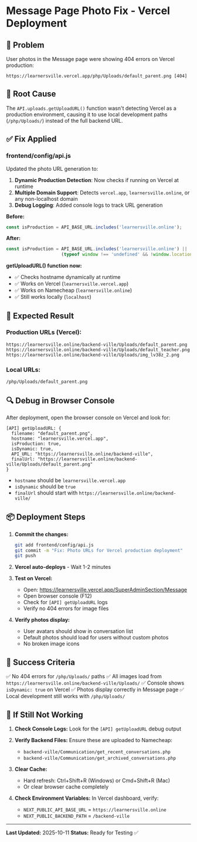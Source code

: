 # Message Page Photo Fix - Vercel Deployment

## 🎯 Problem
User photos in the Message page were showing 404 errors on Vercel production:
```
https://learnersville.vercel.app/php/Uploads/default_parent.png [404]
```

## 🔧 Root Cause
The `API.uploads.getUploadURL()` function wasn't detecting Vercel as a production environment, causing it to use local development paths (`/php/Uploads/`) instead of the full backend URL.

## ✅ Fix Applied

### **frontend/config/api.js**
Updated the photo URL generation to:
1. **Dynamic Production Detection**: Now checks if running on Vercel at runtime
2. **Multiple Domain Support**: Detects `vercel.app`, `learnersville.online`, or any non-localhost domain
3. **Debug Logging**: Added console logs to track URL generation

**Before:**
```javascript
const isProduction = API_BASE_URL.includes('learnersville.online');
```

**After:**
```javascript
const isProduction = API_BASE_URL.includes('learnersville.online') || 
                     (typeof window !== 'undefined' && !window.location.hostname.includes('localhost'));
```

**getUploadURL() function now:**
- ✅ Checks hostname dynamically at runtime
- ✅ Works on Vercel (`learnersville.vercel.app`)
- ✅ Works on Namecheap (`learnersville.online`)
- ✅ Still works locally (`localhost`)

## 🚀 Expected Result

### Production URLs (Vercel):
```
https://learnersville.online/backend-ville/Uploads/default_parent.png
https://learnersville.online/backend-ville/Uploads/default_teacher.png
https://learnersville.online/backend-ville/Uploads/img_lv38z_2.png
```

### Local URLs:
```
/php/Uploads/default_parent.png
```

## 🔍 Debug in Browser Console

After deployment, open the browser console on Vercel and look for:
```
[API] getUploadURL: {
  filename: "default_parent.png",
  hostname: "learnersville.vercel.app",
  isProduction: true,
  isDynamic: true,
  API_URL: "https://learnersville.online/backend-ville",
  finalUrl: "https://learnersville.online/backend-ville/Uploads/default_parent.png"
}
```

- `hostname` should be `learnersville.vercel.app`
- `isDynamic` should be `true`
- `finalUrl` should start with `https://learnersville.online/backend-ville/`

## 📦 Deployment Steps

1. **Commit the changes:**
   ```bash
   git add frontend/config/api.js
   git commit -m "Fix: Photo URLs for Vercel production deployment"
   git push
   ```

2. **Vercel auto-deploys** - Wait 1-2 minutes

3. **Test on Vercel:**
   - Open: https://learnersville.vercel.app/SuperAdminSection/Message
   - Open browser console (F12)
   - Check for `[API] getUploadURL` logs
   - Verify no 404 errors for image files

4. **Verify photos display:**
   - User avatars should show in conversation list
   - Default photos should load for users without custom photos
   - No broken image icons

## 🎉 Success Criteria

✅ No 404 errors for `/php/Uploads/` paths
✅ All images load from `https://learnersville.online/backend-ville/Uploads/`
✅ Console shows `isDynamic: true` on Vercel
✅ Photos display correctly in Message page
✅ Local development still works with `/php/Uploads/`

## 🐛 If Still Not Working

1. **Check Console Logs:**
   Look for the `[API] getUploadURL` debug output

2. **Verify Backend Files:**
   Ensure these are uploaded to Namecheap:
   - `backend-ville/Communication/get_recent_conversations.php`
   - `backend-ville/Communication/get_archived_conversations.php`

3. **Clear Cache:**
   - Hard refresh: Ctrl+Shift+R (Windows) or Cmd+Shift+R (Mac)
   - Or clear browser cache completely

4. **Check Environment Variables:**
   In Vercel dashboard, verify:
   - `NEXT_PUBLIC_API_BASE_URL` = `https://learnersville.online`
   - `NEXT_PUBLIC_BACKEND_PATH` = `/backend-ville`

---

**Last Updated:** 2025-10-11
**Status:** Ready for Testing ✅

